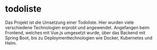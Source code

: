 # todoliste
Das Projekt ist die Umsetzung einer Todoliste. Hier wurden viele verschiedene Technologien erprobt und angewendet. Angefangen beim Frontend, welches mit Vue.js umgesetzt wurde, über das Backend mit Spring Boot, bis zu Deploymenttechnologien wie Docker, Kubernetes und Helm.
